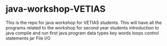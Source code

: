 # java-workshop-VETIAS
This is the repo for java workshop for VETIAS students. This will have all the programs related to the workshop for second year students
introduction to java
compile and run first java program
data types
key words
loops
control statements
jar
File I/O